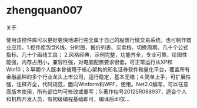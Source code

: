 # zhengquan007
关于

使用该控件库可以更好更快地进行完全属于自己的股票行情交易系统，也可制作商业应用。1.控件库包含K线、分时图、报价列表、买卖档、切换周期、几十个公式指标、几十个画线工具； 2.风格经典，示例完整，功能齐全，专业可靠，绘图性能强，内存占用小，兼容性强，对电脑配置要求很低，可正常运行从XP和Win10；3.早期个人版本曾被用于核心架构的知名证券软件和量化平台，覆盖所有金融品种的多个行业龙头上市公司，运行稳定，基本无错；4.简单上手，可扩展性强，注释齐全，代码规范，面向Winform和WPF，使用。Net2.0编写，可以任意高版本使用，所有部位均可修改或重写；5.著作权号2012SR088937，适合个人和机构开发人员，有初级编程基础即可，编译后dll仅...
